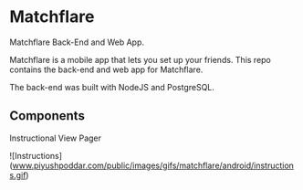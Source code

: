 # Matchflare
Matchflare Back-End and Web App. 

Matchflare is a mobile app that lets you set up your friends. This repo contains the back-end and web app for Matchflare.

The back-end was built with NodeJS and PostgreSQL.

## Components

Instructional View Pager

![Instructions] (www.piyushpoddar.com/public/images/gifs/matchflare/android/instructions.gif)




